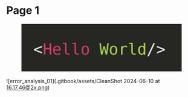 # Page 1

<figure><img src=".gitbook/assets/CleanShot 2024-06-10 at 16.17.46@2x.png" alt=""><figcaption></figcaption></figure>

!\[error\_analysis\_01]\(.gitbook/assets/CleanShot 2024-06-10 at 16.17.46@2x.png)
